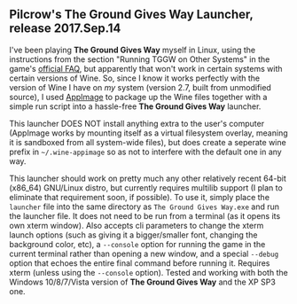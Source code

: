 Pilcrow's The Ground Gives Way Launcher, release 2017.Sep.14
------------------------------------------------------------

I've been playing **The Ground Gives Way** myself in Linux, using the instructions from the section "Running TGGW on Other Systems" in the game's [official FAQ](http://www.thegroundgivesway.com/faq/), but apparently that won't work in certain systems with certain versions of Wine. So, since I know it works perfectly with the version of Wine I have on *my* system (version 2.7, built from unmodified source), I used [AppImage](http://appimage.org/) to package up the Wine files together with a simple run script into a hassle-free **The Ground Gives Way** launcher.

This launcher DOES NOT install anything extra to the user's computer (AppImage works by mounting itself as a virtual filesystem overlay, meaning it is sandboxed from all system-wide files), but does create a seperate wine prefix in `~/.wine-appimage` so as not to interfere with the default one in any way.

This launcher should work on pretty much any other relatively recent 64-bit (x86_64) GNU/Linux distro, but currently requires multilib support (I plan to eliminate that requirement soon, if possible). To use it, simply place the `launcher` file into the same directory as `The Ground Gives Way.exe` and run the launcher file. It does not need to be run from a terminal (as it opens its own xterm window). Also accepts cli parameters to change the xterm launch options (such as giving it a bigger/smaller font, changing the background color, etc), a `--console` option for running the game in the current terminal rather than opening a new window, and a special `--debug` option that echoes the entire final command before running it. Requires xterm (unless using the `--console` option). Tested and working with both the Windows 10/8/7/Vista version of **The Ground Gives Way** and the XP SP3 one.
